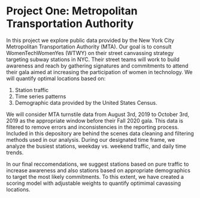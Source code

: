 # Project One: Metropolitan Transportation Authority

In this project we explore public data provided by the New York City Metropolitan Transportation Authority (MTA). Our goal is to consult WomenTechWomenYes (WTWY) on their street canvassing strategy targeting subway stations in NYC. Their street teams will work to build awareness and reach by gathering signatures and commitments to attend their gala aimed at increasing the participation of women in technology. We will quantify optimal locations based on:

1. Station traffic
2. Time series patterns
3. Demographic data provided by the United States Census. 

We will consider MTA turnstile data from August 3rd, 2019 to October 3rd, 2019 as the appropriate window before their Fall 2020 gala. This data is filtered to remove errors and inconsistencies in the reporting process. Included in this depository are behind the scenes data cleaning and filtering methods used in our analysis. During our designated time frame, we analyze the busiest stations, weekday vs. weekend traffic, and daily time trends.   

In our final reccomendations, we suggest stations based on pure traffic to increase awareness and also stations based on appropriate demographics to target the most likely commitments. To this extent, we have created a scoring model with adjustable weights to quantify optimimal cavassing locations.   




















